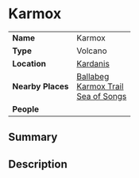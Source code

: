 # Karmox

|||
| --- | --- |
| **Name** | Karmox | place.4
| **Type** | Volcano |
| **Location** | [Kardanis](../continents-islands/kardanis.md) |
| **Nearby Places** | [Ballabeg](../../settlements/villages/ballabeg.md)<br>[Karmox Trail](../../roads/karmox-trail.md)<br>[Sea of Songs](../seas-bays/sea-of-songs.md) |
| **People** | |

## Summary

## Description
